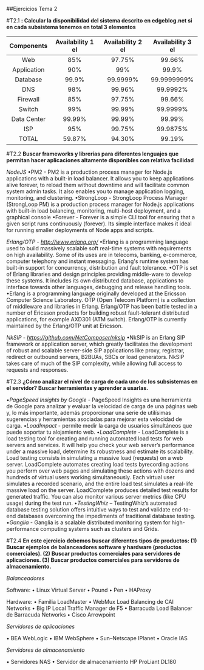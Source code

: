 ##Ejercicios Tema 2

#T2.1
**: Calcular la disponibilidad del sistema descrito en edgeblog.net si en cada subsistema tenemos en total 3 elementos**

| Components | Availability 1 el | Availability 2 el | Availability 3 el |
| :--------: |:-----------------:|:-----------------:|:-----------------:|
|  Web       | 85%               | 97.75%            | 99.66%  
| Application| 90%               | 99%               | 99.9%
| Database   | 99.9%             | 99.9999%          | 99.9999999%
| DNS        | 98%               | 99.96%            | 99.9992%
| Firewall   | 85%               | 97.75%            | 99.66%
| Switch     | 99%               | 99.99%            | 99.9999%
| Data Center| 99.99%            | 99.99%            | 99.99%
| ISP        | 95%               | 99.75%            | 99.9875%
| TOTAL      | 59.87%            | 94.30%            | 99.19%



#T2.2
**Buscar frameworks y librerías para diferentes lenguajes que permitan hacer aplicaciones altamente disponibles con relativa facilidad**

*NodeJS*
•PM2 - PM2 is a production process manager for Node.js applications with a built-in load balancer. It allows you to keep applications alive forever, to reload them without downtime and will facilitate common system admin tasks. It also enables you to manage application logging, monitoring, and clustering.
•StrongLoop - StrongLoop Process Manager (StrongLoop PM) is a production process manager for Node.js applications with built-in load balancing, monitoring, multi-host deployment, and a graphical console
•Forever - Forever is a simple CLI tool for ensuring that a given script runs continuously (forever). Its simple interface makes it ideal for running smaller deployments of Node apps and scripts.

*Erlang/OTP - http://www.erlang.org/*
•Erlang is a programming language used to build massively scalable soft real-time systems with requirements on high availability. Some of its uses are in telecoms, banking, e-commerce, computer telephony and instant messaging. Erlang's runtime system has built-in support for concurrency, distribution and fault tolerance.
•OTP is set of Erlang libraries and design principles providing middle-ware to develop these systems. It includes its own distributed database, applications to interface towards other languages, debugging and release handling tools.
•Erlang is a programming language originally developed at the Ericsson Computer Science Laboratory. OTP (Open Telecom Platform) is a collection of middleware and libraries in Erlang. Erlang/OTP has been battle tested in a number of Ericsson products for building robust fault-tolerant distributed applications, for example AXD301 (ATM switch). Erlang/OTP is currently maintained by the Erlang/OTP unit at Ericsson.

*NkSIP - https://github.com/NetComposer/nksip*
•NkSIP is an Erlang SIP framework or application server, which greatly facilitates the development of robust and scalable server-side SIP applications like proxy, registrar, redirect or outbound servers, B2BUAs, SBCs or load generators. NkSIP takes care of much of the SIP complexity, while allowing full access to requests and responses.


#T2.3
**¿Cómo analizar el nivel de carga de cada uno de los subsistemas en el servidor? Buscar herramientas y aprender a usarlas.**

•*PageSpeed Insights by Google* - PageSpeed Insights es una herramienta de Google para analizar y evaluar la velocidad de carga de una páginas web y, lo más importante, además proporcionar una serie de utilísimas sugerencias y herramientas asociadas para mejorar esta velocidad de carga.
•*LoadImpact* - permite medir la carga de usuarios simultáneos que puede soportar tu alojamiento web.
•*LoadComplete* - LoadComplete is a load testing tool for creating and running automated load tests for web servers and services. It will help you check your web server’s performance under a massive load, determine its robustness and estimate its scalability.  Load testing consists in simulating a massive load (requests) on a web server. LoadComplete automates creating load tests byrecording actions you perform over web pages and simulating these actions with dozens and hundreds of virtual users working simultaneously. Each virtual user simulates a recorded scenario, and the entire load test simulates a real-life massive load on the server. LoadComplete produces detailed test results for generated traffic. You can also monitor various server metrics (like CPU usage) during the test run.
•*TestingWhiz* – TestingWhiz’s automated database testing solution offers intuitive ways to test and validate end-to-end databases overcoming the impediments of traditional database testing.
•*Ganglia*  - Ganglia is a scalable distributed monitoring system for high-performance computing systems such as clusters and Grids.

#T2.4
**En este ejercicio debemos buscar diferentes tipos de productos: (1) Buscar ejemplos de balanceadores software y hardware (productos comerciales). (2) Buscar productos comerciales para servidores de aplicaciones. (3) Buscar productos comerciales para servidores de almacenamiento.**

*Balanceadores*

Software:
•	Linux Virtual Server
•	Pound 
•	Pen
•	HAProxy

Hardware:
•	Familia LoadMaster 
•	WebMux Load Balancing de CAI Networks
•	Big IP Local Traffic Manager de F5
•	Barracuda Load Balancer de Barracuda Networks
•	Cisco Arrowpoint

*Servidores de aplicaciones*

•	BEA WebLogic
•	IBM WebSphere
•	Sun–Netscape IPlanet
•	Oracle IAS

*Servidores de almacenamiento*

•	Servidores NAS
•	Servidor de almacenamiento HP ProLiant DL180 





